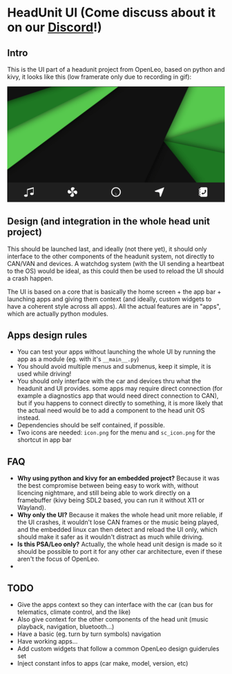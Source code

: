 # HeadUnit UI (Come discuss about it on our [Discord](https://discord.gg/RNkHucE7jN)!)

## Intro

This is the UI part of a headunit project from OpenLeo, based on python and kivy, it looks like this (low framerate only due to recording in gif):

![headunit preview image](.github/preview.gif?raw=true)

## Design (and integration in the whole head unit project)

This should be launched last, and ideally (not there yet), it should only interface to the other components of the headunit system, not directly to CAN/VAN and devices. A watchdog system (with the UI sending a heartbeat to the OS) would be ideal, as this could then be used to reload the UI should a crash happen.

The UI is based on a core that is basically the home screen + the app bar + launching apps and giving them context (and ideally, custom widgets to have a coherent style across all apps). All the actual features are in "apps", which are actually python modules.


## Apps design rules

* You can test your apps without launching the whole UI by running the app as a module (eg. with it's `__main__.py`)
* You should avoid multiple menus and submenus, keep it simple, it is used while driving!
* You should only interface with the car and devices thru what the headunit and UI provides. some apps may require direct connection (for example a diagnostics app that would need direct connection to CAN), but if you happens to connect directly to something, it is more likely that the actual need would be to add a component to the head unit OS instead.
* Dependencies should be self contained, if possible.
* Two icons are needed: `icon.png` for the menu and `sc_icon.png` for the shortcut in app bar

## FAQ

* **Why using python and kivy for an embedded project?** Because it was the best compromise between being easy to work with, without licencing nightmare, and still being able to work directly on a framebuffer (kivy being SDL2 based, you can run it without X11 or Wayland).
* **Why only the UI?** Because it makes the whole head unit more reliable, if the UI crashes, it wouldn't lose CAN frames or the music being played, and the embedded linux can then detect and reload the UI only, which should make it safer as it wouldn't distract as much while driving.
* **Is this PSA/Leo only?** Actually, the whole head unit design is made so it should be possible to port it for any other car architecture, even if these aren't the focus of OpenLeo.
* 

## TODO

* Give the apps context so they can interface with the car (can bus for telematics, climate control, and the like)
* Also give context for the other components of the head unit (music playback, navigation, bluetooth...)
* Have a basic (eg. turn by turn symbols) navigation
* Have working apps...
* Add custom widgets that follow a common OpenLeo design guiderules set
* Inject constant infos to apps (car make, model, version, etc)
